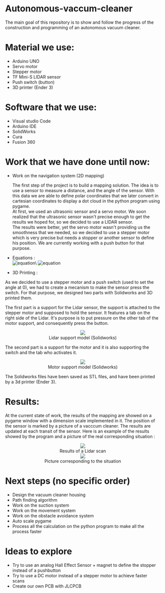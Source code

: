 # Autonomous-vaccum-cleaner
The main goal of this repository is to show and follow the progress of the construction and programming of an autonomous vacuum cleaner. 

# Material we use: 
- Arduino UNO 
- Servo motor
- Stepper motor 
- TF Mini-S LIDAR sensor
- Push switch (button)
- 3D printer (Ender 3)

# Software that we use:
- Visual studio Code 
- Arduino IDE 
- SolidWorks 
- Cura
- Fusion 360

# Work that we have done until now: 
- Work on the navigation system (2D mapping)

  The first step of the project is to build a mapping solution. The idea is to use a sensor to measure a distance, and the angle of the sensor. With this data we are able to define polar coordinates that we later convert in cartesian coordinates to display a dot cloud in the python program using pygame.\
  At first, we used an ultrasonic sensor and a servo motor. We soon realized that the ultrasonic sensor wasn't precise enough to get the results we hoped for, so we decided to use a LIDAR sensor.\
  The results were better, yet the servo motor wasn't providing us the smoothness that we needed, so we decided to use a stepper motor which is very precise but needs a stopper or another sensor to define his position. We are currently working with a push button for that purpose.
  
- Equations :\
   ![equation](https://latex.codecogs.com/svg.image?x=&space;distance&space;*cos(\frac%7Bangle*\pi%7D%7B180%7D&space;))\
   ![equation](https://latex.codecogs.com/svg.image?y=&space;distance&space;*sin(\frac%7Bangle*\pi%7D%7B180%7D&space;))
 
- 3D Printing :

As we decided to use a stepper motor and a push switch (used to set the angle at 0), we had to create a mecanism to make the sensor press the switch. 
For that purpose, we designed two parts with Solidworks and 3D printed them. 

The first part is a support for the Lidar sensor, the support is attached to the stepper motor and supposed to hold the sensor.
It features a tab on the right side of the Lidar. It's purpose is to put pressure on the other tab of the motor support, and consequently press the button.
<p align="center">
  <img src="https://user-images.githubusercontent.com/90306651/171063021-10252cfd-1782-4e20-865a-fef87d306f5d.png" /> <br/>
  Lidar support model (Solidworks)
</p>

The second part is a support for the motor and it is also supporting the switch and the tab who activates it.

<p align="center">
  <img src="https://user-images.githubusercontent.com/90306651/171063060-5dea7741-92d9-42bd-b3d6-0e473c63f916.png" /> <br/>
  Motor support model (Solidworks)
</p>

The Solidworks files have been saved as STL files, and have been printed by a 3d printer (Ender 3).
  
  
  
# Results:

At the current state of work, the results of the mapping are showed on a pygame window with a dimension scale implemented in it. The position of the sensor is marked by a picture of a vacccum cleaner. The results are updated at each transit of the sensor. 
Here is an example of the results showed by the program and a picture of the real corresponding situation : 

<p align="center">
  <img src="https://user-images.githubusercontent.com/90306651/171043274-94945094-7e0a-4613-8707-792434d4c4f3.png" width: 30% /> <br/>
  Results of a Lidar scan <br/>
  <img src="https://user-images.githubusercontent.com/90306651/171064925-54427763-ccd2-4b88-a60e-32765c3acc53.jpg" /> <br/>
  Picture corresponding to the situation
</p>


# Next steps (no specific order)
- Design the vacuum cleaner housing
- Path finding algorithm 
- Work on the suction system
- Work on the movement system
- Work on the obstacle avoidance system
- Auto scale pygame 
- Process all the calculation on the python program to make all the process faster

# Ideas to explore
- Try to use an analog Hall Effect Sensor + magnet to define the stopper instead of a pushbutton
- Try to use a DC motor instead of a stepper motor to achieve faster scans 
- Create our own PCB with JLCPCB 
